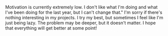 Motivation is currently extremely low. I don't like what I'm doing and what I've been doing for the last year, but I can't change that." I'm sorry if there's nothing interesting in my projects. I try my best, but sometimes I feel like I'm just being lazy. The problem may be deeper, but it doesn't matter. I hope that everything will get better at some point!
